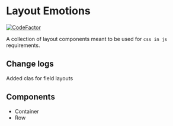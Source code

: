 # Layout Emotions

[![CodeFactor](https://www.codefactor.io/repository/github/manojgetwealthy/layout-emotions/badge)](https://www.codefactor.io/repository/github/manojgetwealthy/layout-emotions)

A collection of layout components meant to be used for `css in js` requirements.

## Change logs
Added clas for field layouts

## Components
* Container
* Row
